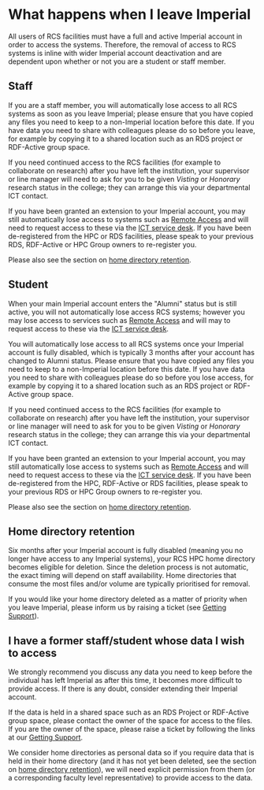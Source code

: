 # What happens when I leave Imperial

All users of RCS facilities must have a full and active Imperial account in order to access the systems. Therefore, the removal of access to RCS systems is inline with wider Imperial account deactivation and are dependent upon whether or not you are a student or staff member.

## Staff

If you are a staff member, you will automatically lose access to all RCS systems as soon as you leave Imperial; please ensure that you have copied any files you need to keep to a non-Imperial location before this date. If you have data you need to share with colleagues please do so before you leave, for example by copying it to a shared location such as an RDS project or RDF-Active group space.

If you need continued access to the RCS facilities (for example to collaborate on research) after you have left the institution, your supervisor or line manager will need to ask for you to be given *Visting* or *Honorary* research status in the college; they can arrange this via your departmental ICT contact.

If you have been granted an extension to your Imperial account, you may still automatically lose access to systems such as [Remote Access](../../remoteaccess.md) and will need to request access to these via the [ICT service desk](https://www.imperial.ac.uk/ask). If you have been de-registered from the HPC or RDS facilities, please speak to your previous RDS, RDF-Active or HPC Group owners to re-register you.

Please also see the section on [home directory retention](#home-directory-retention).

## Student

When your main Imperial account enters the "Alumni" status but is still active, you will not automatically lose access RCS systems; however you may lose access to services such as [Remote Access](../../remoteaccess.md) and will may to request access to these via the [ICT service desk](https://www.imperial.ac.uk/ask).

You will automatically lose access to all RCS systems once your Imperial account is fully disabled, which is typically 3 months after your account has changed to Alumni status. Please ensure that you have copied any files you need to keep to a non-Imperial location before this date. If you have data you need to share with colleagues please do so before you lose access, for example by copying it to a shared location such as an RDS project or RDF-Active group space.

If you need continued access to the RCS facilities (for example to collaborate on research) after you have left the institution, your supervisor or line manager will need to ask for you to be given *Visting* or *Honorary* research status in the college; they can arrange this via your departmental ICT contact.

If you have been granted an extension to your Imperial account, you may still automatically lose access to systems such as [Remote Access](../../remoteaccess.md) and will need to request access to these via the [ICT service desk](https://www.imperial.ac.uk/ask). If you have been de-registered from the HPC, RDF-Active or RDS facilities, please speak to your previous RDS or HPC Group owners to re-register you.

Please also see the section on [home directory retention](#home-directory-retention).

## Home directory retention

Six months after your Imperial account is fully disabled (meaning you no longer have access to any Imperial systems), your RCS HPC home directory becomes eligible for deletion. Since the deletion process is not automatic, the exact timing will depend on staff availability. Home directories that consume the most files and/or volume are typically prioritised for removal.

If you would like your home directory deleted as a matter of priority when you leave Imperial, please inform us by raising a ticket (see [Getting Support](https://www.imperial.ac.uk/admin-services/ict/self-service/research-support/rcs/get-support/contact-us/)).

## I have a former staff/student whose data I wish to access

We strongly recommend you discuss any data you need to keep before the individual has left Imperial as after this time, it becomes more difficult to provide access. If there is any doubt, consider extending their Imperial account.

If the data is held in a shared space such as an RDS Project or RDF-Active group space, please contact the owner of the space for access to the files. If you are the owner of the space, please raise a ticket by following the links at our [Getting Support](https://www.imperial.ac.uk/admin-services/ict/self-service/research-support/rcs/get-support/contact-us/).

We consider home directories as personal data so if you require data that is held in their home directory (and it has not yet been deleted, see the section on [home directory retention](#home-directory-retention)), we will need explicit permission from them (or a corresponding faculty level representative) to provide access to the data. 